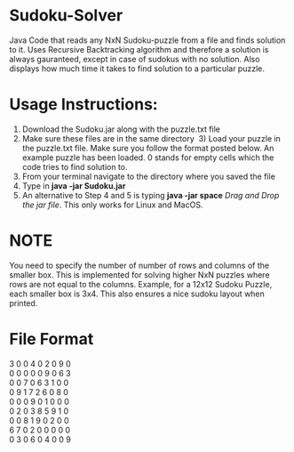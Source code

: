 # Sudoku-Solver
Java Code that reads any NxN Sudoku-puzzle from a file and finds solution to it. Uses Recursive Backtracking algorithm and therefore a solution is always gauranteed, except in case of sudokus with no solution. Also displays how much time it takes to find solution to a particular puzzle. 

# Usage Instructions:

  1) Download the Sudoku.jar along with the puzzle.txt file
  2) Make sure these files are in the same directory
  3) Load your puzzle in the puzzle.txt file. Make sure you follow the format posted below. An example puzzle has been loaded. 0 stands for empty cells which the code tries to find solution to.
  4) From your terminal navigate to the directory where you saved the file
  5) Type in **java -jar Sudoku.jar**
  6) An alternative to Step 4 and 5 is typing **java -jar space** *Drag and Drop the jar file*. This only works for Linux and      MacOS.
  
<h1>NOTE</h1>
You need to specify the number of number of rows and columns of the smaller box. This is implemented for solving higher NxN puzzles where rows are not equal to the columns. Example, for a 12x12 Sudoku Puzzle, each smaller box is 3x4. This also ensures a nice sudoku layout when printed.

# File Format
3 0 0 4 0 2 0 9 0</br>
0 0 0 0 0 9 0 6 3</br>
0 0 7 0 6 3 1 0 0</br>
0 9 1 7 2 6 0 8 0</br>
0 0 0 9 0 1 0 0 0</br>
0 2 0 3 8 5 9 1 0</br>
0 0 8 1 9 0 2 0 0</br>
6 7 0 2 0 0 0 0 0</br>
0 3 0 6 0 4 0 0 9</br>
